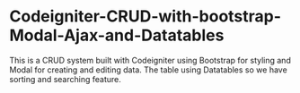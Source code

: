 # Codeigniter-CRUD-with-bootstrap-Modal-Ajax-and-Datatables

This is a CRUD system built with Codeigniter using Bootstrap for styling and Modal for creating and editing data. The table using Datatables so we have sorting and searching feature.

